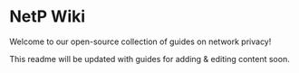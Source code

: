 # NetP Wiki
Welcome to our open-source collection of guides on network privacy!

This readme will be updated with guides for adding & editing content soon.